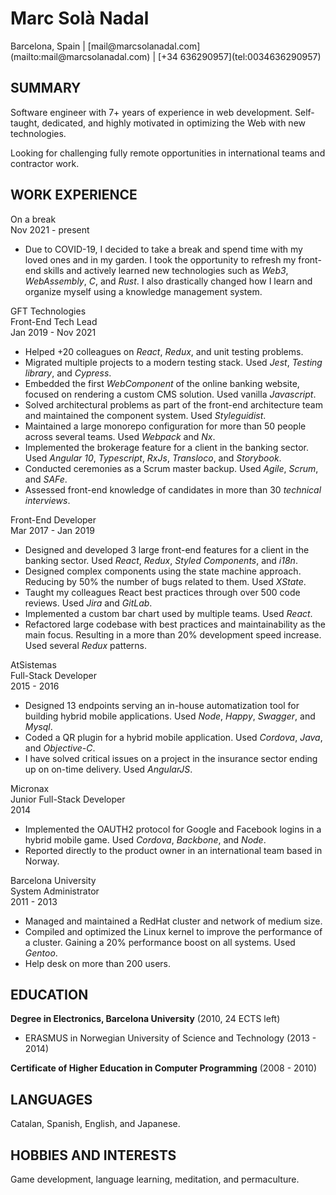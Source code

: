 Marc Solà Nadal
======

<div class="personal-details">
Barcelona, Spain | [mail@marcsolanadal.com](mailto:mail@marcsolanadal.com) | [+34 636290957](tel:0034636290957)
</div>

SUMMARY
------

Software engineer with 7+ years of experience in web development.
Self-taught, dedicated, and highly motivated in optimizing the Web with new technologies.

Looking for challenging fully remote opportunities in international teams and contractor work.

WORK EXPERIENCE
---------

<div class="experience">
<div class="job-title">On a break</div>
<div class="date">Nov 2021 - present</div>
</div>

- Due to COVID-19, I decided to take a break and spend time with my loved ones and in my garden.
I took the opportunity to refresh my front-end skills and actively learned new technologies such as *Web3*, *WebAssembly*, *C*, and *Rust*.
I also drastically changed how I learn and organize myself using a knowledge management system.

<div class="company">GFT Technologies</div>
<div class="experience">
<div class="job-title">Front-End Tech Lead</div>
<div class="date">Jan 2019 - Nov 2021</div>
</div>

- Helped +20 colleagues on *React*, *Redux*, and unit testing problems.
- Migrated multiple projects to a modern testing stack. Used *Jest*, *Testing library*, and *Cypress*.
- Embedded the first *WebComponent* of the online banking website, focused on rendering a custom CMS solution. Used vanilla *Javascript*.
- Solved architectural problems as part of the front-end architecture team and maintained the component system. Used *Styleguidist*.
- Maintained a large monorepo configuration for more than 50 people across several teams. Used *Webpack* and *Nx*.
- Implemented the brokerage feature for a client in the banking sector. Used *Angular 10*, *Typescript*, *RxJs*, *Transloco*, and *Storybook*.
- Conducted ceremonies as a Scrum master backup. Used *Agile*, *Scrum*, and *SAFe*.
- Assessed front-end knowledge of candidates in more than 30 *technical interviews*.

<div class="experience">
<div class="job-title">Front-End Developer</div>
<div class="date">Mar 2017 - Jan 2019</div>
</div>

- Designed and developed 3 large front-end features for a client in the banking sector. Used *React*, *Redux*, *Styled Components*, and *i18n*.
- Designed complex components using the state machine approach. Reducing by 50% the number of bugs related to them. Used *XState*.
- Taught my colleagues React best practices through over 500 code reviews. Used *Jira* and *GitLab*.
- Implemented a custom bar chart used by multiple teams. Used *React*.
- Refactored large codebase with best practices and maintainability as the main focus. Resulting in a more than 20% development speed increase. Used several *Redux* patterns.

<div class="company">AtSistemas</div>
<div class="experience">
<div class="job-title">Full-Stack Developer</div>
<div class="date">2015 - 2016</div>
</div>

- Designed 13 endpoints serving an in-house automatization tool for building hybrid mobile applications. Used *Node*, *Happy*, *Swagger*, and *Mysql*.
- Coded a QR plugin for a hybrid mobile application. Used *Cordova*, *Java*, and *Objective-C*.
- I have solved critical issues on a project in the insurance sector ending up on on-time delivery. Used *AngularJS*.

<div class="company">Micronax</div>
<div class="experience">
<div class="job-title">Junior Full-Stack Developer</div>
<div class="date">2014</div>
</div>

- Implemented the OAUTH2 protocol for Google and Facebook logins in a hybrid mobile game. Used *Cordova*, *Backbone*, and *Node*.
- Reported directly to the product owner in an international team based in Norway.

<div class="company">Barcelona University</div>
<div class="experience">
<div class="job-title">System Administrator</div>
<div class="date">2011 - 2013</div>
</div>

- Managed and maintained a RedHat cluster and network of medium size.
- Compiled and optimized the Linux kernel to improve the performance of a cluster. Gaining a 20% performance boost on all systems. Used *Gentoo*.
- Help desk on more than 200 users.

EDUCATION
---------

**Degree in Electronics, Barcelona University** (2010, 24 ECTS left)

- ERASMUS in Norwegian University of Science and Technology (2013 - 2014)

**Certificate of Higher Education in Computer Programming** (2008 - 2010)

LANGUAGES
---------

Catalan, Spanish, English, and Japanese.

HOBBIES AND INTERESTS
---------

Game development, language learning, meditation, and permaculture.
